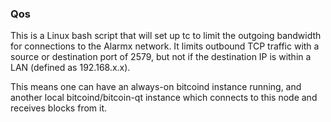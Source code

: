 ### Qos ###

This is a Linux bash script that will set up tc to limit the outgoing bandwidth for connections to the Alarmx network. It limits outbound TCP traffic with a source or destination port of 2579, but not if the destination IP is within a LAN (defined as 192.168.x.x).

This means one can have an always-on bitcoind instance running, and another local bitcoind/bitcoin-qt instance which connects to this node and receives blocks from it.
